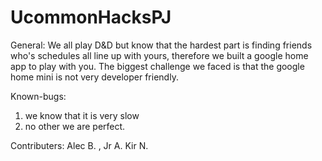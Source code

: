 # UcommonHacksPJ
General: We all play D&D but know that the hardest part is finding friends who's schedules all line up with yours, therefore we built a google home app to play with you. The biggest challenge we faced is that the google home mini is not very developer friendly.

Known-bugs: 
1) we know that it is very slow
2) no other we are perfect.

Contributers: Alec B. , Jr A. Kir N. 

